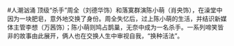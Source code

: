 #人潮汹涌
顶级“杀手”周全（刘德华饰）和落寞群演陈小萌（肖央饰），在澡堂中因为一块肥皂，意外地交换了身份。周全失忆后，过上陈小萌的生活，并结识新媒体主管李想（万茜饰）；陈小萌则鸠占鹊巢，无奈中成为一名杀手。一系列啼笑皆非的故事由此展开，俩人也在交换人生中审视自我，“换种活法”。
